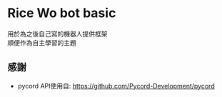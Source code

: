 # Rice Wo bot basic
 
用於為之後自己寫的機器人提供框架    
順便作為自主學習的主題

## 感謝
    
- pycord API使用自: https://github.com/Pycord-Development/pycord

